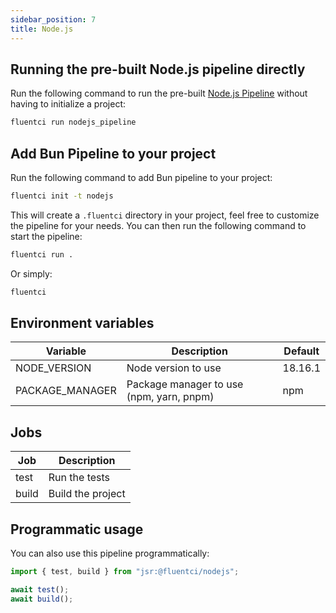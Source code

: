 ```yaml
---
sidebar_position: 7
title: Node.js
---
```


## Running the pre-built Node.js pipeline directly

Run the following command to run the pre-built [Node.js Pipeline](https://github.com/fluent-ci-templates/nodejs-pipeline) without having to initialize a project:

```bash
fluentci run nodejs_pipeline
```

## Add Bun Pipeline to your project

Run the following command to add Bun pipeline to your project:

```bash
fluentci init -t nodejs
```

This will create a `.fluentci` directory in your project, feel free to customize the pipeline for your needs.
You can then run the following command to start the pipeline:

```bash
fluentci run .
```

Or simply:

```bash
fluentci
```

## Environment variables

| Variable          | Description                                | Default    |
| ----------------- | ------------------------------------------ | ---------- |
| NODE_VERSION      | Node version to use                        |  18.16.1   |
| PACKAGE_MANAGER   | Package manager to use (npm, yarn, pnpm)   |  npm       |

## Jobs

| Job    | Description         |
| ------ | ------------------- |
| test   | Run the tests       |
| build  | Build the project   |

## Programmatic usage

You can also use this pipeline programmatically:

```ts
import { test, build } from "jsr:@fluentci/nodejs";

await test();
await build();
```
